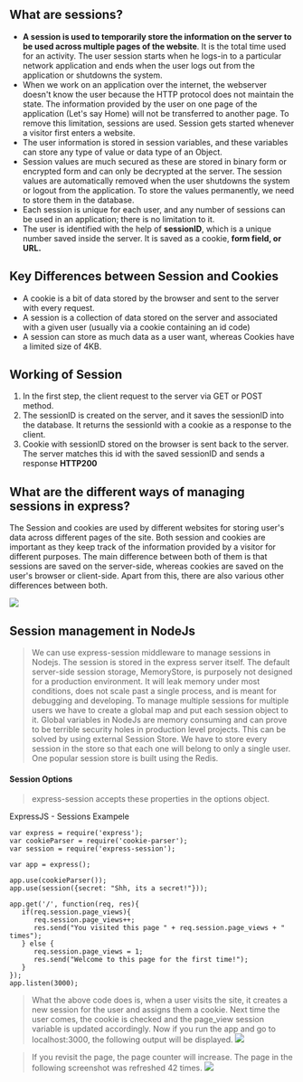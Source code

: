 ## What are sessions?
* **A session is used to temporarily store the information on the server to be used across multiple pages of the website**. It is the total time used for an activity. The user session starts when he logs-in to a particular network application and ends when the user logs out from the application or shutdowns the system.
* When we work on an application over the internet, the webserver doesn't know the user because the HTTP protocol does not maintain the state. The information provided by the user on one page of the application (Let's say Home) will not be transferred to another page. To remove this limitation, sessions are used. Session gets started whenever a visitor first enters a website.
* The user information is stored in session variables, and these variables can store any type of value or data type of an Object.
* Session values are much secured as these are stored in binary form or encrypted form and can only be decrypted at the server. The session values are automatically removed when the user shutdowns the system or logout from the application. To store the values permanently, we need to store them in the database.
* Each session is unique for each user, and any number of sessions can be used in an application; there is no limitation to it.
* The user is identified with the help of **sessionID**, which is a unique number saved inside the server. It is saved as a cookie, **form field, or URL.**


## Key Differences between Session and Cookies
* A cookie is a bit of data stored by the browser and sent to the server with every request.
* A session is a collection of data stored on the server and associated with a given user (usually via a cookie containing an id code)
* A session can store as much data as a user want, whereas Cookies have a limited size of 4KB.

## Working of Session
1. In the first step, the client request to the server via GET or POST method.
2. The sessionID is created on the server, and it saves the sessionID into the database. It returns the sessionId with a cookie as a response to the client.
3. Cookie with sessionID stored on the browser is sent back to the server. The server matches this id with the saved sessionID and sends a response **HTTP200**
## What are the different ways of managing sessions in express?
The Session and cookies are used by different websites for storing user's data across different pages of the site. Both session and cookies are important as they keep track of the information provided by a visitor for different purposes. The main difference between both of them is that sessions are saved on the server-side, whereas cookies are saved on the user's browser or client-side. Apart from this, there are also various other differences between both.

![](https://i.imgur.com/pYHLAtG.png)

## Session management in NodeJs
> We can use express-session middleware to manage sessions in Nodejs. The session is stored in the express server itself. The default server-side session storage, MemoryStore, is purposely not designed for a production environment. It will leak memory under most conditions, does not scale past a single process, and is meant for debugging and developing. To manage multiple sessions for multiple users we have to create a global map and put each session object to it. Global variables in NodeJs are memory consuming and can prove to be terrible security holes in production level projects.
This can be solved by using external Session Store. We have to store every session in the store so that each one will belong to only a single user. One popular session store is built using the Redis.

#### Session Options
> express-session accepts these properties in the options object.
<!-- * **Name**: It defines the name of the cookie.
* **Value**: It defines the value of the cookie.
* **secure** - Ensures the browser only sends the cookie over HTTPS.
* **httpOnly** - Ensures the cookie is sent only over HTTP(S), not client JavaScript, helping to protect against cross-site scripting attacks.
* **domain** - indicates the domain of the cookie; use it to compare against the domain of the server in which the URL is being requested. If they match, then check the path attribute next.
* **path** - indicates the path of the cookie; use it to compare against the request path. If this and domain match, then send the cookie in the request.
* **expires** - use to set expiration date for persistent cookies.

 -->


ExpressJS - Sessions Exampele
```
var express = require('express');
var cookieParser = require('cookie-parser');
var session = require('express-session');

var app = express();

app.use(cookieParser());
app.use(session({secret: "Shh, its a secret!"}));

app.get('/', function(req, res){
   if(req.session.page_views){
      req.session.page_views++;
      res.send("You visited this page " + req.session.page_views + " times");
   } else {
      req.session.page_views = 1;
      res.send("Welcome to this page for the first time!");
   }
});
app.listen(3000);
```
>  What the above code does is, when a user visits the site, it creates a new session for the user and assigns them a cookie. Next time the user comes, the cookie is checked and the page_view session variable is updated accordingly.
> Now if you run the app and go to localhost:3000, the following output will be displayed.
![](https://i.imgur.com/e40qz1n.jpg)

> If you revisit the page, the page counter will increase. The page in the following screenshot was refreshed 42 times.
![](https://i.imgur.com/ujuHprC.jpg)

